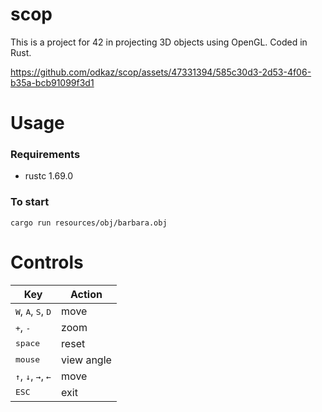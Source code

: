 # scop
This is a project for 42 in projecting 3D objects using OpenGL. Coded in Rust.


https://github.com/odkaz/scop/assets/47331394/585c30d3-2d53-4f06-b35a-bcb91099f3d1

# Usage
### Requirements
- rustc 1.69.0

### To start
```
cargo run resources/obj/barbara.obj
```

# Controls
| Key | Action |
|---|---|
| <kbd>W</kbd>, <kbd>A</kbd>, <kbd>S</kbd>, <kbd>D</kbd> | move |
| <kbd>+</kbd>, <kbd>-</kbd>| zoom |
| <kbd>space</kbd>| reset |
| <kbd>mouse</kbd>| view angle |
| <kbd>↑</kbd>, <kbd>↓</kbd>, <kbd>→</kbd>, <kbd>←</kbd>| move |
| <kbd>ESC</kbd>| exit |
